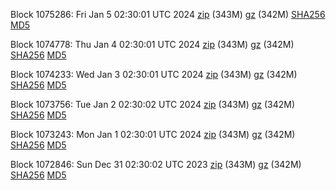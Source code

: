 Block 1075286: Fri Jan  5 02:30:01 UTC 2024 [zip](https://files.01coin.io/mainnet/2024-01-05/bootstrap.dat.zip) (343M) [gz](https://files.01coin.io/mainnet/2024-01-05/bootstrap.dat.tar.gz) (342M) [SHA256](https://files.01coin.io/mainnet/2024-01-05/sha256.txt) [MD5](https://files.01coin.io/mainnet/2024-01-05/md5.txt)

Block 1074778: Thu Jan  4 02:30:01 UTC 2024 [zip](https://files.01coin.io/mainnet/2024-01-04/bootstrap.dat.zip) (343M) [gz](https://files.01coin.io/mainnet/2024-01-04/bootstrap.dat.tar.gz) (342M) [SHA256](https://files.01coin.io/mainnet/2024-01-04/sha256.txt) [MD5](https://files.01coin.io/mainnet/2024-01-04/md5.txt)

Block 1074233: Wed Jan  3 02:30:01 UTC 2024 [zip](https://files.01coin.io/mainnet/2024-01-03/bootstrap.dat.zip) (343M) [gz](https://files.01coin.io/mainnet/2024-01-03/bootstrap.dat.tar.gz) (342M) [SHA256](https://files.01coin.io/mainnet/2024-01-03/sha256.txt) [MD5](https://files.01coin.io/mainnet/2024-01-03/md5.txt)

Block 1073756: Tue Jan  2 02:30:02 UTC 2024 [zip](https://files.01coin.io/mainnet/2024-01-02/bootstrap.dat.zip) (343M) [gz](https://files.01coin.io/mainnet/2024-01-02/bootstrap.dat.tar.gz) (342M) [SHA256](https://files.01coin.io/mainnet/2024-01-02/sha256.txt) [MD5](https://files.01coin.io/mainnet/2024-01-02/md5.txt)

Block 1073243: Mon Jan  1 02:30:01 UTC 2024 [zip](https://files.01coin.io/mainnet/2024-01-01/bootstrap.dat.zip) (343M) [gz](https://files.01coin.io/mainnet/2024-01-01/bootstrap.dat.tar.gz) (342M) [SHA256](https://files.01coin.io/mainnet/2024-01-01/sha256.txt) [MD5](https://files.01coin.io/mainnet/2024-01-01/md5.txt)

Block 1072846: Sun Dec 31 02:30:02 UTC 2023 [zip](https://files.01coin.io/mainnet/2023-12-31/bootstrap.dat.zip) (343M) [gz](https://files.01coin.io/mainnet/2023-12-31/bootstrap.dat.tar.gz) (342M) [SHA256](https://files.01coin.io/mainnet/2023-12-31/sha256.txt) [MD5](https://files.01coin.io/mainnet/2023-12-31/md5.txt)

